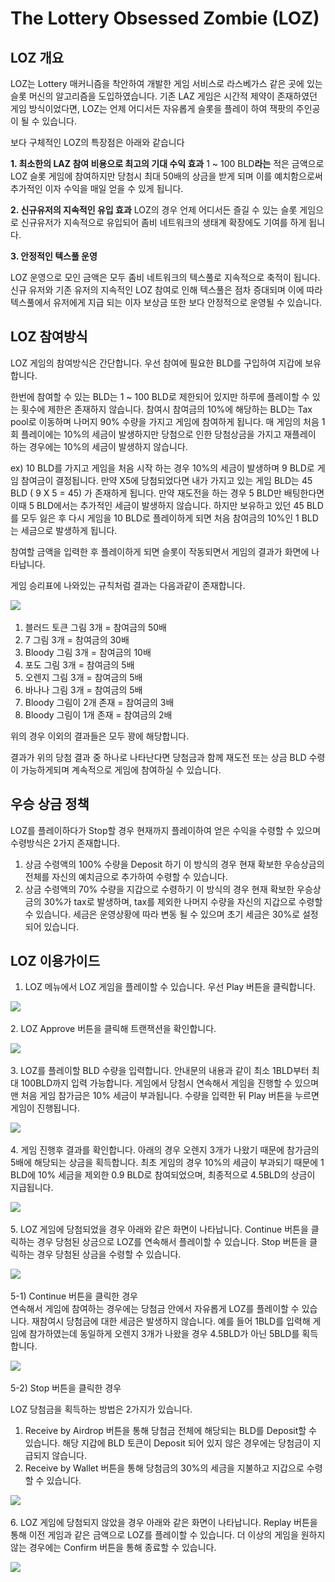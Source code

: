 # The Lottery Obsessed Zombie (LOZ)

## LOZ 개요

LOZ는 Lottery 매커니즘을 착안하여 개발한 게임 서비스로 라스베가스 같은 곳에 있는 슬롯 머신의 알고리즘을 도입하였습니다. 기존 LAZ 게임은 시간적 제약이 존재하였던 게임 방식이었다면, LOZ는 언제 어디서든 자유롭게 슬롯을 플레이 하여 잭팟의 주인공이 될 수 있습니다.

보다 구체적인 LOZ의 특장점은 아래와 같습니다

**1. 최소한의 LAZ 참여 비용으로 최고의 기대 수익 효과**  1 \~ 100 BLD**라는** 적은 금액으로 LOZ 슬롯 게임에 참여하지만 당첨시 최대 50배의 상금을 받게 되며 이를 예치함으로써 추가적인 이자 수익을 매일 얻을 수 있게 됩니다.

**2. 신규유저의 지속적인 유입 효과**  LOZ의 경우 언제 어디서든 즐길 수 있는 슬롯 게임으로 신규유저가 지속적으로 유입되어 좀비 네트워크의 생태계 확장에도 기여를 하게 됩니다.

**3. 안정적인 텍스풀 운영**

LOZ 운영으로 모인 금액은 모두 좀비 네트워크의 텍스풀로 지속적으로 축적이 됩니다. 신규 유저와 기존 유저의 지속적인 LOZ 참여로 인해 텍스풀은 점차 증대되며 이에 따라 텍스풀에서 유저에게 지급 되는 이자 보상금 또한 보다 안정적으로 운영될 수 있습니다.

## **LOZ 참여방식**

LOZ 게임의 참여방식은 간단합니다. 우선 참여에 필요한 BLD를 구입하여 지갑에 보유합니다.

한번에 참여할 수 있는 BLD는 1 \~ 100 BLD로 제한되어 있지만 하루에 플레이할 수 있는 횟수에 제한은 존재하지 않습니다. 참여시 참여금의 10%에 해당하는 BLD는 Tax pool로 이동하며 나머지 90% 수량을 가지고 게임에 참여하게 됩니다. 매 게임의 처음 1회 플레이에는 10%의 세금이 발생하지만 당첨으로 인한 당첨상금을 가지고 재플레이 하는 경우에는 10%의 세금이 발생하지 않습니다.

ex) 10 BLD를 가지고 게임을 처음 시작 하는 경우 10%의 세금이 발생하며 9 BLD로 게임 참여금이 결정됩니다. 만약 X5에 당첨되었다면 내가 가지고 있는 게임 BLD는 45 BLD ( 9 X 5 = 45) 가 존재하게 됩니다. 만약 재도전을 하는 경우 5 BLD만 배팅한다면 이때 5 BLD에서는 추가적인 세금이 발생하지 않습니다. 하지만 보유하고 있던 45 BLD를 모두 잃은 후 다시 게임을 10 BLD로 플레이하게 되면 처음 참여금의 10%인 1 BLD는 세금으로 발생하게 됩니다.

참여할 금액을 입력한 후 플레이하게 되면 슬롯이 작동되면서 게임의 결과가 화면에 나타납니다.

게임 승리표에 나와있는 규칙처럼 결과는 다음과같이 존재합니다.

![](<../.gitbook/assets/로즈 첨.png>)

1. 블러드 토큰 그림 3개 = 참여금의 50배
2. 7 그림 3개 = 참여금의 30배
3. Bloody 그림 3개 = 참여금의 10배
4. 포도 그림 3개 = 참여금의 5배
5. 오렌지 그림 3개 = 참여금의 5배
6. 바나나 그림 3개 = 참여금의 5배
7. Bloody 그림이 2개 존재 = 참여금의 3배
8. Bloody 그림이 1개 존재 = 참여금의 2배

위의 경우 이외의 결과들은 모두 꽝에 해당합니다.

결과가 위의 당첨 결과 중 하나로 나타난다면 당첨금과 함께 재도전 또는 상금 BLD 수령이 가능하게되며 계속적으로 게임에 참여하실 수 있습니다.

## 우승 상금 정책

LOZ를 플레이하다가 Stop할 경우 현재까지 플레이하여 얻은 수익을 수령할 수 있으며 수령방식은 2가지 존재합니다.

1. 상금 수령액의 100% 수량을 Deposit 하기 이 방식의 경우 현재 확보한 우승상금의 전체를 자신의 예치금으로 추가하여 수령할 수 있습니다.
2. 상금 수령액의 70% 수량을 지갑으로 수령하기 이 방식의 경우 현재 확보한 우승상금의 30%가 tax로 발생하며, tax를 제외한 나머지 수량을 자신의 지갑으로 수령할 수 있습니다. 세금은 운영상황에 따라 변동 될 수 있으며 초기 세금은 30%로 설정되어 있습니다.

## LOZ 이용가이드

1. LOZ 메뉴에서 LOZ 게임을 플레이할 수 있습니다. 우선 Play 버튼을 클릭합니다.

![](../.gitbook/assets/로즈1.png)

2\. LOZ Approve 버튼을 클릭해 트랜잭션을 확인합니다.

![](<../.gitbook/assets/로즈 한1-1.png>)

3\. LOZ를 플레이할 BLD 수량을 입력합니다. 안내문의 내용과 같이 최소 1BLD부터 최대 100BLD까지 입력 가능합니다. 게임에서 당첨시 연속해서 게임을 진행할 수 있으며 맨 처음 게임 참가금은 10% 세금이 부과됩니다. 수량을 입력한 뒤 Play 버튼을 누르면 게임이 진행됩니다.

![](<../.gitbook/assets/로즈 한2-2.png>)

4\. 게임 진행후 결과를 확인합니다. 아래의 경우 오렌지 3개가 나왔기 때문에 참가금의 5배에 해당되는 상금을 획득합니다. 최초 게임의 경우 10%의 세금이 부과되기 때문에 1 BLD에 10% 세금을 제외한 0.9 BLD로 참여되었으며, 최종적으로 4.5BLD의 상금이 지급됩니다.

![](../.gitbook/assets/로즈2.png)

5\. LOZ 게임에 당첨되었을 경우 아래와 같은 화면이 나타납니다. Continue 버튼을 클릭하는 경우 당첨된 상금으로 LOZ를 연속해서 플레이할 수 있습니다. Stop 버튼을 클릭하는 경우 당첨된 상금을 수령할 수 있습니다.

![](<../.gitbook/assets/로즈 한3.png>)

5-1) Continue 버튼을 클릭한 경우 \
연속해서 게임에 참여하는 경우에는 당첨금 안에서 자유롭게 LOZ를 플레이할 수 있습니다. 재참여시 당첨금에 대한 세금은 발생하지 않습니다. 예를 들어 1BLD를 입력해 게임에 참가하였는데 동일하게 오렌지 3개가 나왔을 경우 4.5BLD가 아닌 5BLD를 획득합니다.

![](<../.gitbook/assets/로즈 한4.png>)

5-2) Stop 버튼을 클릭한 경우

LOZ 당첨금을 획득하는 방법은 2가지가 있습니다.

1. Receive by Airdrop 버튼을 통해 당첨금 전체에 해당되는 BLD를 Deposit할 수 있습니다. 해당 지갑에 BLD 토큰이 Deposit 되어 있지 않은 경우에는 당첨금이 지급되지 않습니다.
2. Receive by Wallet 버튼을 통해 당첨금의 30%의 세금을 지불하고 지갑으로 수령할 수 있습니다.

![](<../.gitbook/assets/로즈 한5-2.png>)

6\. LOZ 게임에 당첨되지 않았을 경우 아래와 같은 화면이 나타납니다. Replay 버튼을 통해 이전 게임과 같은 금액으로 LOZ를 플레이할 수 있습니다. 더 이상의 게임을 원하지 않는 경우에는 Confirm 버튼을 통해 종료할 수 있습니다.

![](<../.gitbook/assets/로즈 한6.png>)

